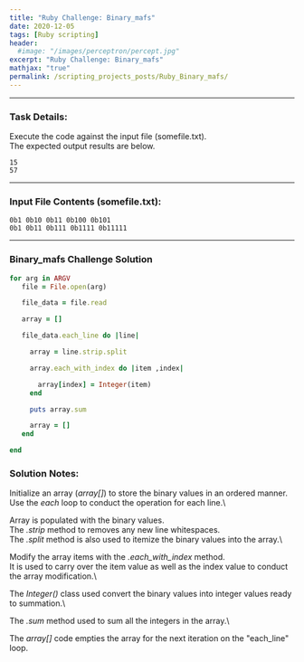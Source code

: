 ```yaml
---
title: "Ruby Challenge: Binary_mafs"
date: 2020-12-05
tags: [Ruby scripting]
header:
  #image: "/images/perceptron/percept.jpg"
excerpt: "Ruby Challenge: Binary_mafs"
mathjax: "true"
permalink: /scripting_projects_posts/Ruby_Binary_mafs/
---
```


---
### Task Details:
Execute the code against the input file (somefile.txt).\
The expected output results are below.
```
15
57
```
---
### Input File Contents (somefile.txt):
```
0b1 0b10 0b11 0b100 0b101
0b1 0b11 0b111 0b1111 0b11111
```

---
### Binary_mafs Challenge Solution
```ruby
for arg in ARGV
   file = File.open(arg)

   file_data = file.read

   array = []

   file_data.each_line do |line|

     array = line.strip.split

     array.each_with_index do |item ,index|

       array[index] = Integer(item)
     end

     puts array.sum

     array = []
   end

end
```

### Solution Notes:
Initialize an array (*array[]*) to store the binary values in an ordered manner.\
Use the *each* loop to conduct the operation for each line.\

Array is populated with the binary values.\
The *.strip* method to removes any new line whitespaces.\
The *.split* method is also used to itemize the binary values into the array.\

Modify the array items with the *.each_with_index* method.\
It is used to carry over the item value as well as the index value to conduct the array modification.\

The *Integer()* class used convert the binary values into integer values ready to summation.\

The *.sum* method used to sum all the integers in the array.\

The *array[]* code empties the array for the next iteration on the "each_line" loop.
